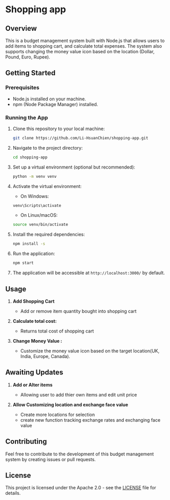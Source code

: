 # Shopping app

## Overview

This is a budget management system built with Node.js that allows users to add items to shopping cart, and calculate total expenses. The system also supports changing the money value icon based on the location (Dollar, Pound, Euro, Rupee).

## Getting Started

### Prerequisites

- Node.js installed on your machine.
- npm (Node Package Manager) installed.

### Running the App

1. Clone this repository to your local machine:

    ```bash
    git clone https://github.com/Li-HsuanChien/shopping-app.git
    ```

2. Navigate to the project directory:

    ```bash
    cd shopping-app
    ```

3.  Set up a virtual environment (optional but recommended):

    ```bash
    python -m venv venv
    ```

4. Activate the virtual environment:

    - On Windows:

    ```bash
    venv\Scripts\activate
    ```

    - On Linux/macOS:

    ```bash 
    source venv/bin/activate
    ```

5. Install the required dependencies:

    ```bash
    npm install -s
    ```

6. Run the application:

    ```bash
    npm start
    ```
7. The application will be accessible at `http://localhost:3000/` by default.

## Usage

1. **Add Shopping Cart**
   - Add or remove item quantity bought into shopping cart

2. **Calculate total cost:**
   - Returns total cost of shopping cart

3. **Change Money Value :**
   - Customize the money value icon based on the target location(UK, India, Europe, Canada).
  
## Awaiting Updates

1. **Add or Alter items**
   - Allowing user to add thier own items and edit unit price

2. **Allow Customizing location and exchange face value**
   - Create more locations for selection
   - create new function tracking exchange rates and exchanging face value 

## Contributing

Feel free to contribute to the development of this budget management system by creating issues or pull requests.

## License

This project is licensed under the Apache 2.0 - see the [LICENSE](LICENSE) file for details.
